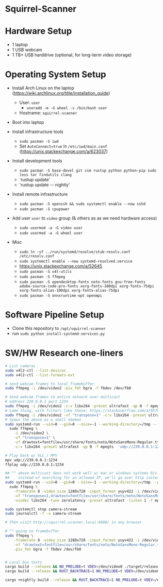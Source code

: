 
# Squirrel-Scanner


# Hardware Setup

 - 1 laptop
 - 1 USB webcam
 - 1 TB+ USB harddrive (optional, for long-term video storage)

# Operating System Setup

 - Install Arch Linux on the laptop (https://wiki.archlinux.org/title/installation_guide)
    - User: `user`
        - `useradd -m -G wheel -s /bin/bash user`
    - Hostname: `squirrel-scanner`
 - Boot into laptop
 - Install infrastructure tools
    - `sudo pacman -S iwd`
    - Set `AutoConnect=true` in `/etc/iwd/main.conf` (https://unix.stackexchange.com/a/623037)
 - Install development tools
    - `sudo pacman -S base-devel git vim rustup python python-pip sudo less tar findutils clang`
    - 'rustup update'
    - 'rustup update -- nightly'
 - Install remote infrastructure
    - `sudo pacman -S openssh && sudo systemctl enable --now sshd`
    - `sudo pacman -S cpupower`
 - Add user `user` to `video` group (& others as as we need hardware access)
    - `sudo usermod -a -G video user`
    - `sudo usermod -a -G wheel user`


 - Misc
    - `sudo ln -sf ../run/systemd/resolve/stub-resolv.conf /etc/resolv.conf`
    - `sudo systemctl enable --now systemd-resolved.service`
    - https://unix.stackexchange.com/a/52645
    - `sudo pacman -S v4l-utils`
    - `sudo pacman -S ffmpeg`
    - `sudo pacman -S opendesktop-fonts noto-fonts gnu-free-fonts adobe-source-code-pro-fonts xorg-fonts-100dpi xorg-fonts-75dpi xorg-fonts-alias-100dpi xorg-fonts-alias-75dpi`
    - `sudo pacman -S onnxruntime-opt openmpi`


# Software Pipeline Setup

 - Clone this repository to `/opt/squirrel-scanner`
 - run `sudo python install-systemd-services.py`


# SW/HW Research one-liners


```bash
# List cameras
sudo v4l2-ctl --list-devices
sudo v4l2-ctl --list-formats-ext

# send webcam frames to local framebuffer
sudo ffmpeg -i /dev/video2 -pix_fmt bgra -f fbdev /dev/fb0

# Send webcam frames to entire network over multicast
# address 239.0.0.1 port 1234
sudo ffmpeg -i /dev/video2 -c:v libx264 -preset ultrafast -qp 0 -f mpegts  'udp://239.0.0.1:1234?ttl=13&localaddr=192.168.5.36'
# same thing, with filters like these: https://stackoverflow.com/a/9570992
sudo ffmpeg -i /dev/video2 -vf "transpose=1" -c:v libx264 -preset ultrafast -qp 0 -f mpegts  'udp://239.0.0.1:1234?ttl=13'
# Spawn the above as a small daemon
sudo systemd-run --uid=0 --gid=0 --nice=-1 --working-directory=/tmp -- \
  sudo ffmpeg \
    -i /dev/video2 \
    -vf "transpose=1" \
    -vf drawtext=fontfile=/usr/share/fonts/noto/NotoSansMono-Regular.ttf:text='%{localtime}':fontcolor=white@0.8:x=7:y=7 \
    -c:v libx264 -preset ultrafast -qp 0 -f mpegts  'udp://239.0.0.1:1234?ttl=13'

# Play back w/ VLC / MPV
mpv udp://239.0.0.1:1234
ffplay udp://239.0.0.1:1234

## ^^ above multicast does not work well w/ mac or windows systems b/c of the huge multicast fragmentation.
##    instead of searching for an allowed IP, we'll go over http instead.
sudo systemd-run --uid=0 --gid=0 --nice=-1 --working-directory=/tmp --property Restart=always --property StartLimitIntervalSec=2 --unit=camera-stream -- \
  sudo ffmpeg \
    -framerate 8 -video_size 1280x720 -input_format yuyv422 -i /dev/video2 \
    -vf "transpose=1,drawtext=fontfile=/usr/share/fonts/noto/NotoSansMono-Regular.ttf:text='%{localtime}':fontcolor=white@0.8:x=7:y=7" \
    -vcodec libx264 -tune zerolatency -preset ultrafast -listen 1 -f mp4 -movflags frag_keyframe+empty_moov -pix_fmt yuv420p -headers "Content-Type: video/mp4" "http://[::]:8080"

sudo systemctl stop camera-stream
sudo journalctl -f -u camera-stream

# Then visit http://squirrel-scanner.local:8080/ in any browser

# ^^ going to framebuffer
sudo ffmpeg \
    -framerate 8 -video_size 1280x720 -input_format yuyv422 -i /dev/video2 \
    -vf "drawtext=fontfile=/usr/share/fonts/noto/NotoSansMono-Regular.ttf:text='%{localtime}':fontcolor=white@0.8:x=7:y=7" \
    -pix_fmt bgra -f fbdev /dev/fb0


# Local box tests
cargo build --release && NO_PRELUDE=t VDEV=/dev/video0 ./target/release/squirrel-scanner
cargo build --release && RUST_BACKTRACE=1 NO_PRELUDE=t VDEV=/dev/video0 gdbbin ./target/release/squirrel-scanner

cargo +nightly build --release && RUST_BACKTRACE=1 NO_PRELUDE=t VDEV=/dev/video0 gdbbin ./target/release/squirrel-scanner

```



